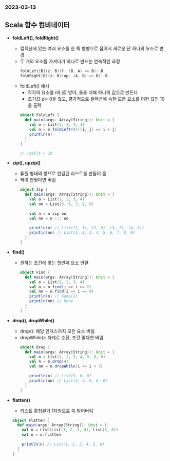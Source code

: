 ### 2023-03-13

## Scala 함수 컴비네이터
- **foldLeft(), foldRight()**
  - 컬렉션에 있는 여러 요소를 한 쪽 방향으로 접어서 새로운 단 하나의 요소로 변경
  - 두 개의 요소를 가져다가 하나로 만드는 연속적인 과정
    ```scala
    foldLeft[B](z: B)(f: (B, A) => B): B
    foldRight[B](z: B)(op: (A, B) => B): B
    ```
  - foldLeft() 예시
    - 각각의 요소를 i와 j로 받아, 둘을 더해 하나의 값으로 만든다
    - 초기값 z는 0을 줬고, 결과적으로 컬렉션에 속한 모든 요소를 더한 값인 10을 출력
    ```scala
    object FoldLeft {
      def main(args: Array[String]): Unit = {
        val o = List(1, 2, 3, 4)
        val n = o.foldLeft(0)((i, j) => i + j)
        println(n)
      }
    }
    
    // result = 10
    ```

- **zip(), upzip()**
  - 튜플 형태의 쌍으로 연결된 리스트를 만들어 줌
  - 짝이 안맞다면 버림
    ```scala
    object Zip {
      def main(args: Array[String]): Unit = {
        val o = List(1, 2, 3, 4)
        val oo = List(5, 6, 7, 8, 9)
        
        val n = o zip oo
        val nn = o ::: oo
        
        println(n) // List((1, 5), (2, 6), (3, 7), (4, 8))
        println(nn) // List(1, 2, 3, 4, 5, 6, 7, 8, 9)
      }
    }
    ```
    
- **find()**
  - 원하는 조건에 맞는 첫번째 요소 반환
    ```scala
    object Find {
      def main(args: Array[String]): Unit = {
        val o = List(1, 2, 3, 4)
        val n = o.find(i => i >= 2)
        val nn = o.find(i => i == 9)
        println(n) // Some(2)
        println(nn) // None
      }
    }
    ```

- **drop(), dropWhile()**
  - drop(): 해당 인덱스까지 모든 요소 버림
  - dropWhile(): 차례로 순환, 조건 맞다면 버림
    ```scala
    object Drop {
      def main(args: Array[String]): Unit = {
        val o = List(1, 2, 3, 4, 5, 6, 0)
        val n = o.drop(4)
        val nn = o.dropWhile(i => i < 3)
        
        println(n) // List(5, 6, 0)
        println(nn) // List(3, 4, 5, 6, 0)
      }
    }
    ```
    
- **flatten()**
  - 리스트 중첩된거 1차원으로 쓱 밀어버림
  ```scala
  object Flatten {
    def main(args: Array[String]): Unit = {
      val o = List(List(1, 2, 3, 4), List(5, 6))
      val n = o.flatten
      
      println(n) // List(1, 2, 3, 4, 5, 6)
    }
  }
  ```